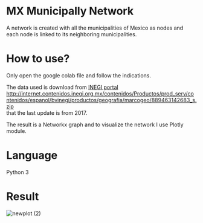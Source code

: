 # MX Municipally Network
A network is created with all the municipalities of Mexico as nodes and each node is linked to its neighboring municipalities.

# How to use?
Only open the google colab file and follow the indications.

The data used is download from [INEGI portal](https://www.inegi.org.mx/temas/mg/#Descargas) 
http://internet.contenidos.inegi.org.mx/contenidos/Productos/prod_serv/contenidos/espanol/bvinegi/productos/geografia/marcogeo/889463142683_s.zip  
that the last update is from 2017.

The result is a Networkx graph and to visualize the network I use Plotly module. 

# Language 
Python 3

# Result 
![newplot (2)](https://user-images.githubusercontent.com/28746720/118593924-27fb5380-b76e-11eb-8193-d542bae04858.png)
